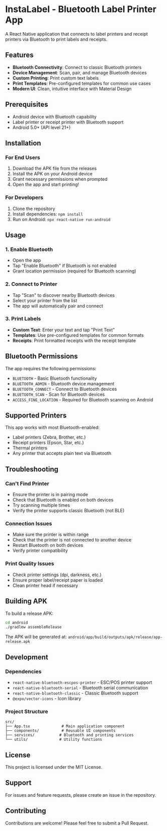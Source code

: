 # InstaLabel - Bluetooth Label Printer App

A React Native application that connects to label printers and receipt printers via Bluetooth to print labels and receipts.

## Features

- **Bluetooth Connectivity**: Connect to classic Bluetooth printers
- **Device Management**: Scan, pair, and manage Bluetooth devices
- **Custom Printing**: Print custom text labels
- **Print Templates**: Pre-configured templates for common use cases
- **Modern UI**: Clean, intuitive interface with Material Design

## Prerequisites

- Android device with Bluetooth capability
- Label printer or receipt printer with Bluetooth support
- Android 5.0+ (API level 21+)

## Installation

### For End Users

1. Download the APK file from the releases
2. Install the APK on your Android device
3. Grant necessary permissions when prompted
4. Open the app and start printing!

### For Developers

1. Clone the repository
2. Install dependencies: `npm install`
3. Run on Android: `npx react-native run-android`

## Usage

### 1. Enable Bluetooth
- Open the app
- Tap "Enable Bluetooth" if Bluetooth is not enabled
- Grant location permission (required for Bluetooth scanning)

### 2. Connect to Printer
- Tap "Scan" to discover nearby Bluetooth devices
- Select your printer from the list
- The app will automatically pair and connect

### 3. Print Labels
- **Custom Text**: Enter your text and tap "Print Text"
- **Templates**: Use pre-configured templates for common formats
- **Receipts**: Print formatted receipts with the receipt template

## Bluetooth Permissions

The app requires the following permissions:
- `BLUETOOTH` - Basic Bluetooth functionality
- `BLUETOOTH_ADMIN` - Bluetooth device management
- `BLUETOOTH_CONNECT` - Connect to Bluetooth devices
- `BLUETOOTH_SCAN` - Scan for Bluetooth devices
- `ACCESS_FINE_LOCATION` - Required for Bluetooth scanning on Android

## Supported Printers

This app works with most Bluetooth-enabled:
- Label printers (Zebra, Brother, etc.)
- Receipt printers (Epson, Star, etc.)
- Thermal printers
- Any printer that accepts plain text via Bluetooth

## Troubleshooting

### Can't Find Printer
- Ensure the printer is in pairing mode
- Check that Bluetooth is enabled on both devices
- Try scanning multiple times
- Verify the printer supports classic Bluetooth (not BLE)

### Connection Issues
- Make sure the printer is within range
- Check that the printer is not connected to another device
- Restart Bluetooth on both devices
- Verify printer compatibility

### Print Quality Issues
- Check printer settings (dpi, darkness, etc.)
- Ensure proper label/receipt paper is loaded
- Clean printer head if necessary

## Building APK

To build a release APK:

```bash
cd android
./gradlew assembleRelease
```

The APK will be generated at:
`android/app/build/outputs/apk/release/app-release.apk`

## Development

### Dependencies
- `react-native-bluetooth-escpos-printer` - ESC/POS printer support
- `react-native-bluetooth-serial` - Bluetooth serial communication
- `react-native-bluetooth-classic` - Classic Bluetooth support
- `@expo/vector-icons` - Icon library

### Project Structure
```
src/
├── App.tsx              # Main application component
├── components/          # Reusable UI components
├── services/           # Bluetooth and printing services
└── utils/              # Utility functions
```

## License

This project is licensed under the MIT License.

## Support

For issues and feature requests, please create an issue in the repository.

## Contributing

Contributions are welcome! Please feel free to submit a Pull Request.
